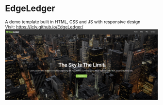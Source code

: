 # EdgeLedger
A demo template built in HTML, CSS and JS with responsive design
<br/>
Visit: https://lcly.github.io/EdgeLedger/
<br/>
![demo](demo.PNG)
